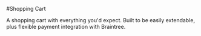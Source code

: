 #Shopping Cart

A shopping cart with everything you'd expect. Built to be easily extendable, plus flexible payment integration with Braintree.